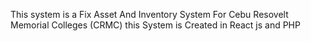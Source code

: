 This system is a Fix Asset And Inventory System For Cebu Resovelt Memorial Colleges (CRMC) this System is Created in React js and PHP
